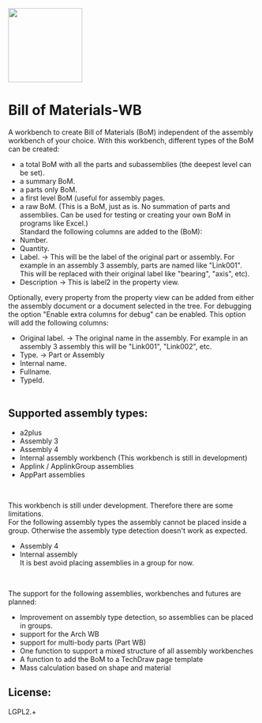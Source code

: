 <img src="https://github.com/APEbbers/BillOfMaterials-WB/assets/10145631/bda087ef-d360-4278-a071-93f42ee5612b" height=150px width=150px>

# Bill of Materials-WB

A workbench to create Bill of Materials (BoM) independent of the assembly workbench of your choice.
With this workbench, different types of the BoM can be created:
- a total BoM with all the parts and subassemblies (the deepest level can be set).
- a summary BoM.
- a parts only BoM.
- a first level BoM (useful for assembly pages.
- a raw BoM. (This is a BoM, just as is. No summation of parts and assemblies. Can be used for testing or creating your own BoM in programs like Excel.)\
Standard the following columns are added to the (BoM):
- Number.
- Quantity.
- Label. -> This will be the label of the original part or assembly.
  For example in an assembly 3 assembly, parts are named like "Link001". This will be replaced with their original label like "bearing", "axis", etc).
- Description -> This is label2 in the property view.

Optionally, every property from the property view can be added from either the assembly document or a document selected in the tree.
For debugging the option "Enable extra columns for debug" can be enabled. This option will add the following columns:
- Original label. -> The original name in the assembly. For example in an assembly 3 assembly this will be "Link001", "Link002", etc. 
- Type. -> Part or Assembly
- Internal name.
- Fullname.
- TypeId.
<br/><br/>

## Supported assembly types:
- a2plus
- Assembly 3
- Assembly 4
- Internal assembly workbench (This workbench is still in development)
- Applink / ApplinkGroup assemblies
- AppPart assemblies
<br/>

This workbench is still under development. Therefore there are some limitations.<br/>
For the following assembly types the assembly cannot be placed inside a group. Otherwise the assembly type detection doesn't work as expected.
- Assembly 4
- Internal assembly  
It is best avoid placing assemblies in a group for now.
<br/>

The support for the following assemblies, workbenches and futures are planned:
- Improvement on assembly type detection, so assemblies can be placed in groups.
- support for the Arch WB
- support for multi-body parts (Part WB)
- One function to support a mixed structure of all assembly workbenches
- A function to add the BoM to a TechDraw page template
- Mass calculation based on shape and material

## License:
LGPL2.+
